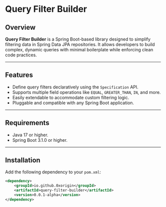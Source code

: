 # Query Filter Builder

## Overview
**Query Filter Builder** is a Spring Boot-based library designed to simplify filtering data in Spring Data JPA repositories. It allows developers to build complex, dynamic queries with minimal boilerplate while enforcing clean code practices.

---

## Features
- Define query filters declaratively using the `Specification` API.
- Supports multiple field operations like `EQUAL`, `GREATER_THAN`, `IN`, and more.
- Easily extendable to accommodate custom filtering logic.
- Pluggable and compatible with any Spring Boot application.

---

## Requirements
- Java 17 or higher.
- Spring Boot 3.1.0 or higher.

---

## Installation

Add the following dependency to your `pom.xml`:

```xml
<dependency>
    <groupId>io.github.0xorigin</groupId>
    <artifactId>query-filter-builder</artifactId>
    <version>0.0.1-alpha</version>
</dependency>
